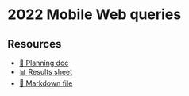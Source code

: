 # 2022 Mobile Web queries

<!--
  This directory contains all of the 2022 Mobile Web chapter queries.

  Each query should have a corresponding `metric_name.sql` file.
  Note that readers are linked to this directory, so try to make the SQL file names descriptive for easy browsing.

  Analysts: if helpful, you can use this README to give additional info about the queries.
-->

## Resources

- [📄 Planning doc][~google-doc]
- [📊 Results sheet][~google-sheets]
- [📝 Markdown file][~chapter-markdown]

[~google-doc]: https://docs.google.com/document/d/1CbfJi1AvEJp3N8h_oL6aUJfSroQm0WbzGFIWcRz1dQA/edit?usp=sharing
[~google-sheets]: https://docs.google.com/spreadsheets/d/1GB39gbyOilTSvgJHVdY8zwxwaFdsUB5iaD29cMwkdDY/edit?usp=sharing
[~chapter-markdown]: https://github.com/HTTPArchive/almanac.httparchive.org/tree/main/src/content/en/2022/mobile-web.md
